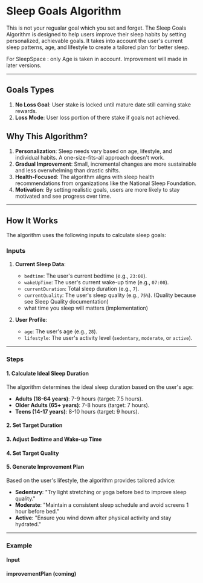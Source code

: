 # Sleep Goals Algorithm

This is not your regualar goal which you set and forget. The Sleep Goals Algorithm is designed to help users improve their sleep habits by setting personalized, achievable goals. It takes into account the user's current sleep patterns, age, and lifestyle to create a tailored plan for better sleep. 

For SleepSpace : only Age is taken in account. Improvement will made in later versions.

---

## **Goals Types**

1. **No Loss Goal**: User stake is locked until mature date still earning stake rewards.
2. **Loss Mode**: User loss portion of there stake if goals not achieved.

## **Why This Algorithm?**

1. **Personalization**: Sleep needs vary based on age, lifestyle, and individual habits. A one-size-fits-all approach doesn't work.
2. **Gradual Improvement**: Small, incremental changes are more sustainable and less overwhelming than drastic shifts.
3. **Health-Focused**: The algorithm aligns with sleep health recommendations from organizations like the National Sleep Foundation.
4. **Motivation**: By setting realistic goals, users are more likely to stay motivated and see progress over time.

---

## **How It Works**

The algorithm uses the following inputs to calculate sleep goals:

### **Inputs**
1. **Current Sleep Data**:
   - `bedtime`: The user's current bedtime (e.g., `23:00`).
   - `wakeUpTime`: The user's current wake-up time (e.g., `07:00`).
   - `currentDuration`: Total sleep duration (e.g., `7`).
   - `currentQuality`: The user's sleep quality (e.g., `75%`). (Quality because see Sleep Quality documentation)
   - what time you sleep will matters (implementation)

2. **User Profile**:
   - `age`: The user's age (e.g., `28`).
   - `lifestyle`: The user's activity level (`sedentary`, `moderate`, or `active`).

---

### **Steps**

#### **1. Calculate Ideal Sleep Duration**
The algorithm determines the ideal sleep duration based on the user's age:
- **Adults (18-64 years)**: 7-9 hours (target: 7.5 hours).
- **Older Adults (65+ years)**: 7-8 hours (target: 7 hours).
- **Teens (14-17 years)**: 8-10 hours (target: 9 hours).

#### **2. Set Target Duration**

#### **3. Adjust Bedtime and Wake-up Time**

#### **4. Set Target Quality**

#### **5. Generate Improvement Plan**
Based on the user's lifestyle, the algorithm provides tailored advice:
- **Sedentary**: "Try light stretching or yoga before bed to improve sleep quality."
- **Moderate**: "Maintain a consistent sleep schedule and avoid screens 1 hour before bed."
- **Active**: "Ensure you wind down after physical activity and stay hydrated."

---

### **Example**

#### **Input**
#### **improvementPlan** (coming)